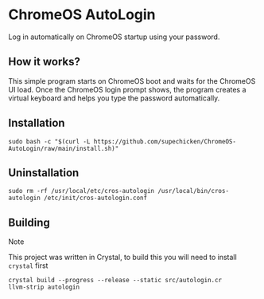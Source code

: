 # ChromeOS AutoLogin
Log in automatically on ChromeOS startup using your password.

## How it works?
This simple program starts on ChromeOS boot and waits for the ChromeOS UI load.
Once the ChromeOS login prompt shows, the program creates a virtual keyboard and helps you type the password automatically.

## Installation
```shell
sudo bash -c "$(curl -L https://github.com/supechicken/ChromeOS-AutoLogin/raw/main/install.sh)"
```

## Uninstallation
```shell
sudo rm -rf /usr/local/etc/cros-autologin /usr/local/bin/cros-autologin /etc/init/cros-autologin.conf
```

## Building

> [!NOTE]
> This project was written in Crystal, to build this you will need to install `crystal` first

```shell
crystal build --progress --release --static src/autologin.cr
llvm-strip autologin
```
